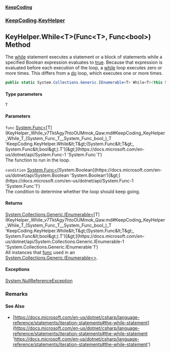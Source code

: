 #### [KeepCoding](index.md 'index')
### [KeepCoding](KeepCoding.md 'KeepCoding').[KeyHelper](KeyHelper.md 'KeepCoding.KeyHelper')
## KeyHelper.While&lt;T&gt;(Func&lt;T&gt;, Func&lt;bool&gt;) Method
The [while](https://docs.microsoft.com/en-us/dotnet/csharp/language-reference/keywords/while 'https://docs.microsoft.com/en-us/dotnet/csharp/language-reference/keywords/while') statement executes a statement or a block of statements while a specified Boolean expression evaluates to [true](https://docs.microsoft.com/en-us/dotnet/csharp/language-reference/builtin-types/bool 'https://docs.microsoft.com/en-us/dotnet/csharp/language-reference/builtin-types/bool'). Because that expression is evaluated before each execution of the loop, a [while](https://docs.microsoft.com/en-us/dotnet/csharp/language-reference/keywords/while 'https://docs.microsoft.com/en-us/dotnet/csharp/language-reference/keywords/while') loop executes zero or more times. This differs from a [do](https://docs.microsoft.com/en-us/dotnet/csharp/language-reference/keywords/do 'https://docs.microsoft.com/en-us/dotnet/csharp/language-reference/keywords/do') loop, which executes one or more times.  
```csharp
public static System.Collections.Generic.IEnumerable<T> While<T>(this System.Func<T> func, System.Func<bool> condition);
```
#### Type parameters
<a name='KeepCoding_KeyHelper_While_T_(System_Func_T__System_Func_bool_)_T'></a>
`T`  
  
#### Parameters
<a name='KeepCoding_KeyHelper_While_T_(System_Func_T__System_Func_bool_)_func'></a>
`func` [System.Func&lt;](https://docs.microsoft.com/en-us/dotnet/api/System.Func-1 'System.Func`1')[T](KeyHelper_While_v7TktAgy7htoOUMmok_Qaw.md#KeepCoding_KeyHelper_While_T_(System_Func_T__System_Func_bool_)_T 'KeepCoding.KeyHelper.While&lt;T&gt;(System.Func&lt;T&gt;, System.Func&lt;bool&gt;).T')[&gt;](https://docs.microsoft.com/en-us/dotnet/api/System.Func-1 'System.Func`1')  
The function to run in the loop.
  
<a name='KeepCoding_KeyHelper_While_T_(System_Func_T__System_Func_bool_)_condition'></a>
`condition` [System.Func&lt;](https://docs.microsoft.com/en-us/dotnet/api/System.Func-1 'System.Func`1')[System.Boolean](https://docs.microsoft.com/en-us/dotnet/api/System.Boolean 'System.Boolean')[&gt;](https://docs.microsoft.com/en-us/dotnet/api/System.Func-1 'System.Func`1')  
The condition to determine whether the loop should keep going.
  
#### Returns
[System.Collections.Generic.IEnumerable&lt;](https://docs.microsoft.com/en-us/dotnet/api/System.Collections.Generic.IEnumerable-1 'System.Collections.Generic.IEnumerable`1')[T](KeyHelper_While_v7TktAgy7htoOUMmok_Qaw.md#KeepCoding_KeyHelper_While_T_(System_Func_T__System_Func_bool_)_T 'KeepCoding.KeyHelper.While&lt;T&gt;(System.Func&lt;T&gt;, System.Func&lt;bool&gt;).T')[&gt;](https://docs.microsoft.com/en-us/dotnet/api/System.Collections.Generic.IEnumerable-1 'System.Collections.Generic.IEnumerable`1')  
All instances that [func](KeyHelper_While_v7TktAgy7htoOUMmok_Qaw.md#KeepCoding_KeyHelper_While_T_(System_Func_T__System_Func_bool_)_func 'KeepCoding.KeyHelper.While&lt;T&gt;(System.Func&lt;T&gt;, System.Func&lt;bool&gt;).func') used in an [System.Collections.Generic.IEnumerable&lt;&gt;](https://docs.microsoft.com/en-us/dotnet/api/System.Collections.Generic.IEnumerable-1 'System.Collections.Generic.IEnumerable`1').
#### Exceptions
[System.NullReferenceException](https://docs.microsoft.com/en-us/dotnet/api/System.NullReferenceException 'System.NullReferenceException')  
### Remarks
#### See Also
- [https://docs.microsoft.com/en-us/dotnet/csharp/language-reference/statements/iteration-statements#the-while-statement](https://docs.microsoft.com/en-us/dotnet/csharp/language-reference/statements/iteration-statements#the-while-statement 'https://docs.microsoft.com/en-us/dotnet/csharp/language-reference/statements/iteration-statements#the-while-statement')
